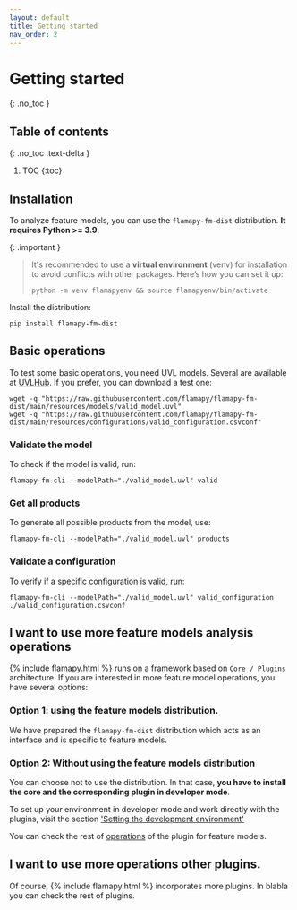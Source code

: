 ```yaml
---
layout: default
title: Getting started
nav_order: 2
---
```


# Getting started
{: .no_toc }

## Table of contents
{: .no_toc .text-delta }

1. TOC
{:toc}

## Installation

To analyze feature models, you can use the `flamapy-fm-dist` distribution. **It requires Python >= 3.9**.  

{: .important }
> It's recommended to use a **virtual environment** (venv) for installation to avoid conflicts with other packages. Here’s how you can set it up:
> ```
> python -m venv flamapyenv && source flamapyenv/bin/activate
> ```   

Install the distribution:

```
pip install flamapy-fm-dist
```

## Basic operations

To test some basic operations, you need UVL models. Several are available at [UVLHub](https://www.uvlhub.io). If you prefer, you can download a test one:

```
wget -q "https://raw.githubusercontent.com/flamapy/flamapy-fm-dist/main/resources/models/valid_model.uvl"
wget -q "https://raw.githubusercontent.com/flamapy/flamapy-fm-dist/main/resources/configurations/valid_configuration.csvconf"
```

### Validate the model

To check if the model is valid, run:

```
flamapy-fm-cli --modelPath="./valid_model.uvl" valid
```

### Get all products

To generate all possible products from the model, use:

```
flamapy-fm-cli --modelPath="./valid_model.uvl" products
```

### Validate a configuration

To verify if a specific configuration is valid, run:


```
flamapy-fm-cli --modelPath="./valid_model.uvl" valid_configuration ./valid_configuration.csvconf
```

## I want to use more feature models analysis operations

{% include flamapy.html %} runs on a framework based on `Core / Plugins` architecture. If you are interested in more feature model operations, you have several options:

### Option 1: using the feature models distribution.

We have prepared the `flamapy-fm-dist` distribution which acts as an interface and is specific to feature models.

### Option 2: Without using the feature models distribution

You can choose not to use the distribution. In that case, **you have to install the core and the corresponding plugin in developer mode**.

To set up your environment in developer mode and work directly with the plugins, visit the section ['Setting the development environment']({{site.baseurl}}/docs/developing/setting_development_environment/)

You can check the rest of [operations]({{site.baseurl}}/docs/core_and_plugins/fm/) of the plugin for feature models.

## I want to use more operations other plugins.

Of course, {% include flamapy.html %} incorporates more plugins. In blabla you can check the rest of plugins.
